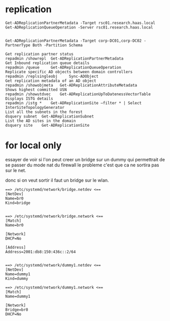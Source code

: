 # replication
```
Get-ADReplicationPartnerMetadata -Target rsc01.research.haas.local
Get-ADReplicationQueueOperation -Server rsc01.research.haas.local


Get-ADReplicationPartnerMetadata -Target corp-DC01,corp-DC02 -PartnerType Both -Partition Schema

Get replication partner status
repadmin /showrepl 	Get-ADReplicationPartnerMetadata
Get Inbound replication queue details
repadmin /queue 	Get-ADReplicationQueueOperation
Replicate specific AD objects between domain controllers
repadmin /replsingleobj 	Sync-ADObject
Get replication metadata of an AD object
repadmin /showobjmeta 	Get-ADReplicationAttributeMetadata
Shows highest committed USN
repadmin /showutdvec 	Get-ADReplicationUpToDatenessVectorTable
Displays ISTG details
repadmin /istg * 	Get-ADReplicationSite –filter * | Select InterSiteTopologyGenerator
List all the subnets in the forest
dsquery subnet 	Get-ADReplicationSubnet
List the AD sites in the domain
dsquery site 	Get-ADReplicationSite
```


# for local only
essayer de voir si l'on peut creer un bridge sur un dummy qui permettrait de se passer du mode nat du firewall le probleme c'est que ca ne sortira pas sur le net.

donc si on veut sortir il faut un bridge sur le wlan. 
```
==> /etc/systemd/network/bridge.netdev <==
[NetDev]
Name=br0
Kind=bridge


==> /etc/systemd/network/bridge.network <==
[Match]
Name=br0

[Network]
DHCP=No

[Address]
Address=2001:db8:150:436c::2/64


==> /etc/systemd/network/dummy1.netdev <==
[NetDev]
Name=dummy1
Kind=dummy

==> /etc/systemd/network/dummy1.network <==
[Match]
Name=dummy1

[Network]
Bridge=br0
DHCP=No
```